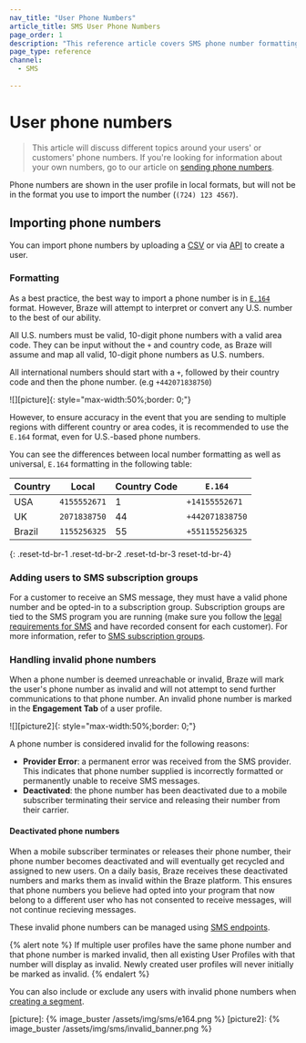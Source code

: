 ```yaml
---
nav_title: "User Phone Numbers"
article_title: SMS User Phone Numbers
page_order: 1
description: "This reference article covers SMS phone number formatting, how to importing phone numbers, as well as how to add users to SMS subscription groups."
page_type: reference
channel: 
  - SMS
  
---
```


# User phone numbers

> This article will discuss different topics around your users' or customers' phone numbers. If you're looking for information about your own numbers, go to our article on [sending phone numbers]({{site.baseurl}}/user_guide/message_building_by_channel/sms/sms_setup/short_and_long_codes/).

Phone numbers are shown in the user profile in local formats, but will not be in the format you use to import the number (`(724) 123 4567`).

## Importing phone numbers

You can import phone numbers by uploading a [CSV]({{site.baseurl}}/user_guide/data_and_analytics/user_data_collection/user_import/#csv) or via [API]({{site.baseurl}}/api/endpoints/user_data/#user-track-endpoint) to create a user.

### Formatting

As a best practice, the best way to import a phone number is in [`E.164`](https://en.wikipedia.org/wiki/e.164) format. However, Braze will attempt to interpret or convert any U.S. number to the best of our ability.

All U.S. numbers must be valid, 10-digit phone numbers with a valid area code. They can be input without the `+` and country code, as Braze will assume and map all valid, 10-digit phone numbers as U.S. numbers.

All international numbers should start with a `+`, followed by their country code and then the phone number. (e.g `+442071838750`)

![][picture]{: style="max-width:50%;border: 0;"}

However, to ensure accuracy in the event that you are sending to multiple regions with different country or area codes, it is recommended to use the `E.164` format, even for U.S.-based phone numbers.

You can see the differences between local number formatting as well as universal, `E.164` formatting in the following table:

| Country | Local | Country Code | `E.164` |
|---|---|---|---|
| USA | `4155552671` | 1 | `+14155552671` |
| UK | `2071838750` | 44 | `+442071838750` |
| Brazil | `1155256325` | 55 | `+551155256325` |
{: .reset-td-br-1 .reset-td-br-2 .reset-td-br-3 reset-td-br-4}

### Adding users to SMS subscription groups

For a customer to receive an SMS message, they must have a valid phone number and be opted-in to a subscription group. Subscription groups are tied to the SMS program you are running (make sure you follow the [legal requirements for SMS]({{site.baseurl}}/user_guide/message_building_by_channel/sms/sms_laws_and_regulations/) and have recorded consent for each customer). For more information, refer to [SMS subscription groups][1]. 

### Handling invalid phone numbers

When a phone number is deemed unreachable or invalid, Braze will mark the user's phone number as invalid and will not attempt to send further communications to that phone number. An invalid phone number is marked in the **Engagement Tab** of a user profile.

![][picture2]{: style="max-width:50%;border: 0;"}

A phone number is considered invalid for the following reasons:
- **Provider Error**: a permanent error was received from the SMS provider. This indicates that phone number supplied is incorrectly formatted or permanently unable to receive SMS messages.
- **Deactivated**: the phone number has been deactivated due to a mobile subscriber terminating their service and releasing their number from their carrier.

#### Deactivated phone numbers
When a mobile subscriber terminates or releases their phone number, their phone number becomes deactivated and will eventually get recycled and assigned to new users. On a daily basis, Braze receives these deactivated numbers and marks them as invalid within the Braze platform. This ensures that phone numbers you believe had opted into your program that now belong to a different user who has not consented to receive messages, will not continue recieving messages.

These invalid phone numbers can be managed using [SMS endpoints]({{site.baseurl}}/api/endpoints/sms/). 

{% alert note %}
If multiple user profiles have the same phone number and that phone number is marked invalid, then all existing User Profiles with that number will display as invalid. Newly created user profiles will never initially be marked as invalid.
{% endalert %}

You can also include or exclude any users with invalid phone numbers when [creating a segment][2]. 

[1]: {{site.baseurl}}/user_guide/message_building_by_channel/sms/sms_subscription_group/
[2]: {{site.baseurl}}/user_guide/engagement_tools/segments/creating_a_segment/#step-4-add-filters-to-your-segment
[picture]: {% image_buster /assets/img/sms/e164.png %}
[picture2]: {% image_buster /assets/img/sms/invalid_banner.png %}
